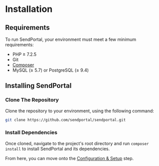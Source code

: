 # Installation

## Requirements

To run SendPortal, your environment must meet a few minimum requirements:

- PHP ≥ 7.2.5
- Git
- [Composer](https://getcomposer.org/)
- MySQL (≥ 5.7) or PostgreSQL (≥ 9.4)

## Installing SendPortal

### Clone The Repository

Clone the repository to your environment, using the following command:

```bash
git clone https://github.com/sendportal/sendportal.git
```

### Install Dependencies

Once cloned, navigate to the project's root directory and run `composer install` to install SendPortal and its dependencies.

From here, you can move onto the [Configuration & Setup](/docs/getting-started/configuration-and-setup) step.
